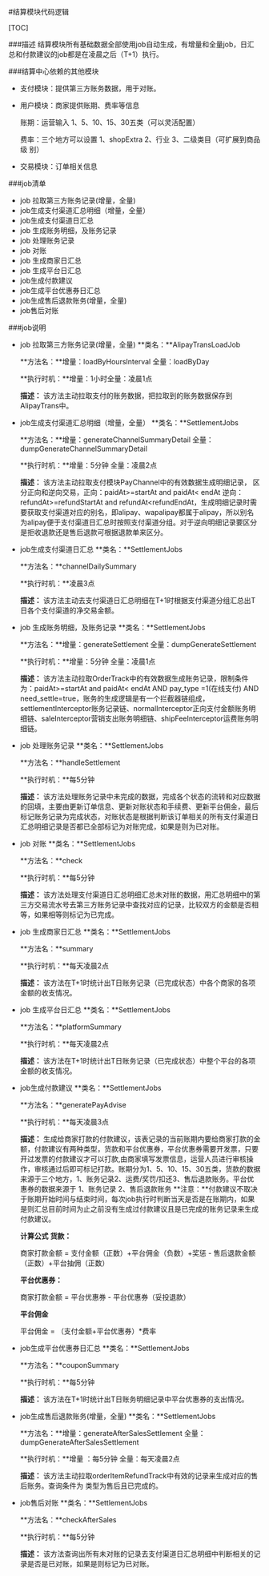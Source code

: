#结算模块代码逻辑

[TOC]

###描述
结算模块所有基础数据全部使用job自动生成，有增量和全量job，日汇总和付款建议的job都是在凌晨之后（T+1）执行。

###结算中心依赖的其他模块

+ 支付模块：提供第三方账务数据，用于对账。
+ 用户模块：商家提供账期、费率等信息

   账期：运营输入 1、5、10、15、30五类（可以灵活配置）
   
   费率：三个地方可以设置 1、shopExtra 2、行业 3、二级类目（可扩展到商品级  别）
   
+ 交易模块：订单相关信息

###job清单
+ job 拉取第三方账务记录(增量，全量)
+ job生成支付渠道汇总明细（增量，全量）
+ job生成支付渠道日汇总
+ job 生成账务明细，及账务记录
+ job 处理账务记录
+ job 对账
+ job 生成商家日汇总
+ job 生成平台日汇总
+ job生成付款建议
+ job生成平台优惠券日汇总
+ job生成售后退款账务(增量，全量)
+ job售后对账

###job说明
+ job 拉取第三方账务记录(增量，全量)
	**类名：**AlipayTransLoadJob
	
	**方法名：**增量：loadByHoursInterval 全量：loadByDay
	
	**执行时机：**增量：1小时全量：凌晨1点
	
	**描述：** 该方法主动拉取支付的账务数据，把拉取到的账务数据保存到AlipayTrans中。



+ job生成支付渠道汇总明细（增量，全量）
	**类名：**SettlementJobs
	
	**方法名：**增量：generateChannelSummaryDetail 全量：dumpGenerateChannelSummaryDetail
	
	**执行时机：**增量：5分钟 全量：凌晨2点
	
	**描述：** 该方法主动拉取支付模块PayChannel中的有效数据生成明细记录，
	区分正向和逆向交易，正向：paidAt>=startAt and paidAt< endAt 逆向：refundAt>=refundStartAt and refundAt<refundEndAt，生成明细记录时需要获取支付渠道对应的别名，即alipay、wapalipay都属于alipay，所以别名为alipay便于支付渠道日汇总时按照支付渠道分组。对于逆向明细记录要区分是拒收退款还是售后退款可根据退款单来区分。


+ job生成支付渠道日汇总
	**类名：**SettlementJobs
	
	**方法名：**channelDailySummary
	
	**执行时机：**凌晨3点
	
	**描述：** 该方法主动去支付渠道日汇总明细在T+1时根据支付渠道分组汇总出T日各个支付渠道的净交易金额。


+ job 生成账务明细，及账务记录
	**类名：**SettlementJobs
	
	**方法名：**增量：generateSettlement 全量：dumpGenerateSettlement
	
	**执行时机：**增量：5分钟 全量：凌晨1点
	
	**描述：** 该方法主动拉取OrderTrack中的有效数据生成账务记录，限制条件为：paidAt>=startAt and paidAt< endAt AND pay_type =1(在线支付) AND need_settle=true，账务的生成逻辑是有一个拦截器链组成，settlementInterceptor账务记录链、normalInterceptor正向支付金额账务明细链、saleInterceptor营销支出账务明细链、shipFeeInterceptor运费账务明细链。

+ job 处理账务记录
	**类名：**SettlementJobs
	
	**方法名：**handleSettlement
	
	**执行时机：**每5分钟 
	
	**描述：** 该方法处理账务记录中未完成的数据，完成各个状态的流转和对应数据的回填，主要由更新订单信息、更新对账状态和手续费、更新平台佣金，最后标记账务记录为完成状态，对账状态是根据判断该订单相关的所有支付渠道日汇总明细记录是否都已全部标记为对账完成，如果是则为已对账。


+ job 对账
	**类名：**SettlementJobs
	
	**方法名：**check
	
	**执行时机：**每5分钟 
	
	**描述：** 该方法处理支付渠道日汇总明细汇总未对账的数据，用汇总明细中的第三方交易流水号去第三方账务记录中查找对应的记录，比较双方的金额是否相等，如果相等则标记为已完成。

+ job 生成商家日汇总
	**类名：**SettlementJobs
	
	**方法名：**summary
	
	**执行时机：**每天凌晨2点
	
	**描述：** 该方法在T+1时统计出T日账务记录（已完成状态）中各个商家的各项金额的收支情况。


+ job 生成平台日汇总
	**类名：**SettlementJobs
	
	**方法名：**platformSummary
	
	**执行时机：**每天凌晨2点
	
	**描述：** 该方法在T+1时统计出T日账务记录（已完成状态）中整个平台的各项金额的收支情况。


+ job生成付款建议
	**类名：**SettlementJobs
	
	**方法名：**generatePayAdvise
	
	**执行时机：**每天凌晨3点
	
	**描述：** 生成给商家打款的付款建议，该表记录的当前账期内要给商家打款的金额，付款建议有两种类型，货款和平台优惠券，平台优惠券需要开发票，只要开过发票的付款建议才可以打款,由商家填写发票信息，运营人员进行审核操作，审核通过后即可标记打款。账期分为1、5、10、15、30五类，货款的数据来源于三个地方，1、账务记录2、运费/奖罚/扣还3、售后退款账务。平台优惠券的数据来源于 1、账务记录 2、售后退款账务
	**注意：**付款建议不取决于账期开始时间与结束时间，每次job执行时判断当天是否是在账期内，如果是则汇总目前时间为止之前没有生成过付款建议且是已完成的账务记录来生成付款建议。
	
	**计算公式**
	**货款：**
	
	商家打款金额 = 支付金额（正数）+平台佣金（负数）+奖惩 - 售后退款金额（正数）+平台抽佣（正数）
	
	**平台优惠券：**
	
	商家打款金额 = 平台优惠券 - 平台优惠券（妥投退款）
	
	**平台佣金**
	
	平台佣金 = （支付金额+平台优惠券）*费率


+ job生成平台优惠券日汇总
	**类名：**SettlementJobs
	
	**方法名：**couponSummary
	
	**执行时机：**每5分钟
	
	**描述：** 该方法在T+1时统计出T日账务明细记录中平台优惠券的支出情况。


+ job生成售后退款账务(增量，全量)
	**类名：**SettlementJobs
	
	**方法名：**增量：generateAfterSalesSettlement 全量：dumpGenerateAfterSalesSettlement
	
	**执行时机：**增量 ：每5分钟 全量：每天凌晨2点
	
	**描述：** 该方法主动拉取orderItemRefundTrack中有效的记录来生成对应的售后账务。查询条件为 类型为售后且已完成的。

+ job售后对账
	**类名：**SettlementJobs
	
	**方法名：**checkAfterSales
	
	**执行时机：**每5分钟
	
	**描述：** 该方法查询出所有未对账的记录去支付渠道日汇总明细中判断相关的记录是否是已对账，如果是则标记为已对账。

